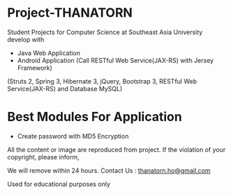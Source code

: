 Project-THANATORN
=================

Student Projects for Computer Science at Southeast Asia University develop with
- Java Web Application 
- Android Application (Call RESTful Web Service(JAX-RS) with Jersey Framework)

(Struts 2, Spring 3, Hibernate 3, jQuery, Bootstrap 3, RESTful Web Service(JAX-RS) and Database MySQL)

Best Modules For Application
=================
- Create password with MD5 Encryption


All the content or image are reproduced from project. If the violation of your copyright, please inform, 

We will remove within 24 hours. Contact Us : thanatorn.ho@gmail.com

Used for educational purposes only
